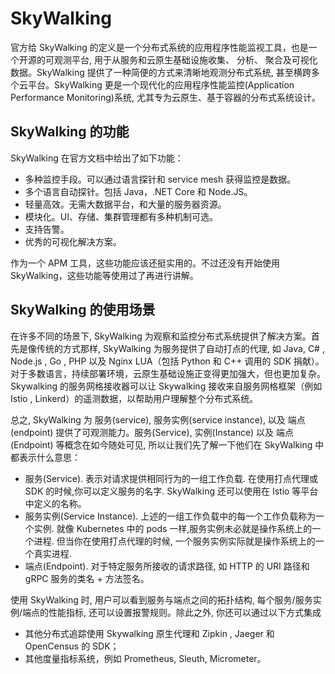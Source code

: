 # SkyWalking

官方给 SkyWalking 的定义是一个分布式系统的应用程序性能监视工具，也是一个开源的可观测平台, 用于从服务和云原生基础设施收集、 分析、 聚合及可视化数据。SkyWalking 提供了一种简便的方式来清晰地观测分布式系统, 甚至横跨多个云平台。SkyWalking 更是一个现代化的应用程序性能监控(Application Performance Monitoring)系统, 尤其专为云原生、基于容器的分布式系统设计。

## SkyWalking 的功能

SkyWalking 在官方文档中给出了如下功能：

- 多种监控手段。可以通过语言探针和 service mesh 获得监控是数据。
- 多个语言自动探针。包括 Java，.NET Core 和 Node.JS。
- 轻量高效。无需大数据平台，和大量的服务器资源。
- 模块化。UI、存储、集群管理都有多种机制可选。
- 支持告警。
- 优秀的可视化解决方案。

作为一个 APM 工具，这些功能应该还挺实用的。不过还没有开始使用 SkyWalking，这些功能等使用过了再进行讲解。

## SkyWalking 的使用场景

在许多不同的场景下, SkyWalking 为观察和监控分布式系统提供了解决方案。首先是像传统的方式那样, SkyWalking 为服务提供了自动打点的代理, 如 Java, C# , Node.js , Go , PHP 以及 Nginx LUA（包括 Python 和 C++ 调用的 SDK 捐献）。对于多数语言，持续部署环境，云原生基础设施正变得更加强大，但也更加复杂。Skywalking 的服务网格接收器可以让 Skywalking 接收来自服务网格框架（例如 Istio , Linkerd）的遥测数据，以帮助用户理解整个分布式系统。

总之, SkyWalking 为 服务(service), 服务实例(service instance), 以及 端点(endpoint) 提供了可观测能力。服务(Service), 实例(Instance) 以及 端点(Endpoint) 等概念在如今随处可见, 所以让我们先了解一下他们在 SkyWalking 中都表示什么意思：

- 服务(Service). 表示对请求提供相同行为的一组工作负载. 在使用打点代理或 SDK 的时候,你可以定义服务的名字. SkyWalking 还可以使用在 Istio 等平台中定义的名称。
- 服务实例(Service Instance). 上述的一组工作负载中的每一个工作负载称为一个实例. 就像 Kubernetes 中的 pods 一样,服务实例未必就是操作系统上的一个进程. 但当你在使用打点代理的时候, 一个服务实例实际就是操作系统上的一个真实进程.
- 端点(Endpoint). 对于特定服务所接收的请求路径, 如 HTTP 的 URI 路径和 gRPC 服务的类名 + 方法签名。

使用 SkyWalking 时, 用户可以看到服务与端点之间的拓扑结构, 每个服务/服务实例/端点的性能指标, 还可以设置报警规则。除此之外, 你还可以通过以下方式集成

- 其他分布式追踪使用 Skywalking 原生代理和 Zipkin , Jaeger 和 OpenCensus 的 SDK；
- 其他度量指标系统，例如 Prometheus, Sleuth, Micrometer。
